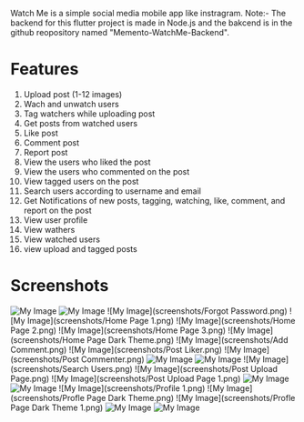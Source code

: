 Watch Me is a simple social media mobile app like instragram.
Note:- The backend for this flutter project is made in Node.js and the bakcend is in the github reopository named "Memento-WatchMe-Backend".

# Features
1. Upload post (1-12 images)
2. Wach and unwatch users
3. Tag watchers while uploading post
4. Get posts from watched users
5. Like post
6. Comment post
7. Report post
8. View the users who liked the post
9. View the users who commented on the post
10. View tagged users on the post
11. Search users according to username and email
12. Get Notifications of new posts, tagging, watching, like, comment, and report on the post
13. View user profile
14. View wathers
15. View watched users
16. view upload and tagged posts

# Screenshots
![My Image](screenshots/Login.png)
![My Image](screenshots/Registration.png)
![My Image](screenshots/Forgot Password.png)
![My Image](screenshots/Home Page 1.png)
![My Image](screenshots/Home Page 2.png)
![My Image](screenshots/Home Page 3.png)
![My Image](screenshots/Home Page Dark Theme.png)
![My Image](screenshots/Add Comment.png)
![My Image](screenshots/Post Liker.png)
![My Image](screenshots/Post Commenter.png)
![My Image](screenshots/Report.png)
![My Image](screenshots/Setting.png)
![My Image](screenshots/Search Users.png)
![My Image](screenshots/Post Upload Page.png)
![My Image](screenshots/Post Upload Page 1.png)
![My Image](screenshots/Notifications.png)
![My Image](screenshots/Profil.png)
![My Image](screenshots/Profile 1.png)
![My Image](screenshots/Profle Page Dark Theme.png)
![My Image](screenshots/Profle Page Dark Theme 1.png)
![My Image](screenshots/Watcher.png)
![My Image](screenshots/Watching.png)
